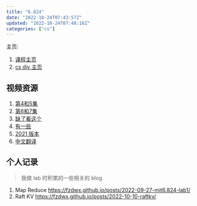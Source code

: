 ```yaml
---
title: "6.824"
date: "2022-10-24T07:43:57Z"
updated: "2022-10-24T07:48:16Z"
categories: ["cs"]
---
```

主页:
1. [课程主页](https://pdos.csail.mit.edu/6.824/schedule.html) 
2. [cs diy 主页](https://csdiy.wiki/并行与分布式系统/MIT6.824/) 

## 视频资源

1. [第4和5集]( https://www.bilibili.com/video/BV1x7411M7Sf/?p=13&spm_id_from=333.1007.top_right_bar_window_history.content.click&vd_source=98f230be6561d2fc7450e7ce05876f68)
3. [第6和7集](https://www.bilibili.com/video/BV1R7411t71W?p=6&vd_source=98f230be6561d2fc7450e7ce05876f68)
4. [缺了看这个](https://www.bilibili.com/video/BV1qk4y197bB/?p=4&vd_source=98f230be6561d2fc7450e7ce05876f68)
5. [有一些](https://space.bilibili.com/20572351/channel/seriesdetail?sid=2348784)
6. [2021 版本](https://www.bilibili.com/video/BV16f4y1z7kn/?vd_source=98f230be6561d2fc7450e7ce05876f68)
7. [中文翻译 ](https://mit-public-courses-cn-translatio.gitbook.io/mit6-824/)

## 个人记录

> 我做 lab 时积累的一些相关的 blog

1. Map Reduce https://fzdwx.github.io/posts/2022-09-27-mit6.824-lab1/
2. Raft KV https://fzdwx.github.io/posts/2022-10-10-raftkv/
